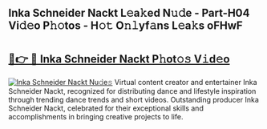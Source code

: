 ## Inka Schneider Nackt L𝚎a𝚔ed N𝚞𝚍e - Part-H04 Vi𝚍𝚎o P𝚑𝚘tos - H𝚘𝚝 O𝚗𝚕yf𝚊ns L𝚎a𝚔s oFHwF

# <h2><a href="http://kf2qzkf.oniu.top/?m=Inka+Schneider+Nackt">🔗👉 🔴 Inka Schneider Nackt P𝚑ot𝚘𝚜 V𝚒d𝚎o</a></h2>

[![Inka Schneider Nackt Nu𝚍e𝚜](https://i.imgur.com/0qMVB7G.gif)](http://kf2qzkf.oniu.top/?m=Inka+Schneider+Nackt)
Virtual content creator and entertainer Inka Schneider Nackt, recognized for distributing dance and lifestyle inspiration through trending dance trends and short videos. Outstanding producer Inka Schneider Nackt, celebrated for their exceptional skills and accomplishments in bringing creative projects to life.  
